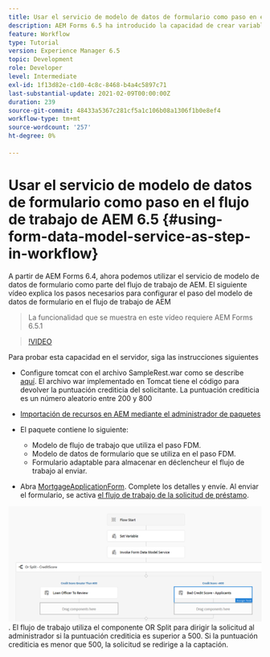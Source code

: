 ```yaml
---
title: Usar el servicio de modelo de datos de formulario como paso en el flujo de trabajo de AEM 6.5
description: AEM Forms 6.5 ha introducido la capacidad de crear variables en el flujo de trabajo de AEM. Con esta nueva capacidad, el uso del servicio de modelo de datos de formulario de invocación en el flujo de trabajo de AEM se ha vuelto muy fácil. El siguiente vídeo le guiará por los pasos necesarios para utilizar Invocar el servicio de modelo de datos de formulario en el flujo de trabajo de AEM.
feature: Workflow
type: Tutorial
version: Experience Manager 6.5
topic: Development
role: Developer
level: Intermediate
exl-id: 1f13d82e-c1d0-4c8c-8468-b4a4c5897c71
last-substantial-update: 2021-02-09T00:00:00Z
duration: 239
source-git-commit: 48433a5367c281cf5a1c106b08a1306f1b0e8ef4
workflow-type: tm+mt
source-wordcount: '257'
ht-degree: 0%

---
```


# Usar el servicio de modelo de datos de formulario como paso en el flujo de trabajo de AEM 6.5 {#using-form-data-model-service-as-step-in-workflow}

A partir de AEM Forms 6.4, ahora podemos utilizar el servicio de modelo de datos de formulario como parte del flujo de trabajo de AEM. El siguiente vídeo explica los pasos necesarios para configurar el paso del modelo de datos de formulario en el flujo de trabajo de AEM

>La funcionalidad que se muestra en este vídeo requiere AEM Forms 6.5.1


>[!VIDEO](https://video.tv.adobe.com/v/28145?quality=12&learn=on)

Para probar esta capacidad en el servidor, siga las instrucciones siguientes

* Configure tomcat con el archivo SampleRest.war como se describe [aquí](https://helpx.adobe.com/experience-manager/kt/forms/using/preparing-datasource-for-form-data-model-tutorial-use.html). El archivo war implementado en Tomcat tiene el código para devolver la puntuación crediticia del solicitante. La puntuación crediticia es un número aleatorio entre 200 y 800

* [Importación de recursos en AEM mediante el administrador de paquetes](assets/aem65-loanapplication.zip)
* El paquete contiene lo siguiente:

   * Modelo de flujo de trabajo que utiliza el paso FDM.
   * Modelo de datos de formulario que se utiliza en el paso FDM.
   * Formulario adaptable para almacenar en déclencheur el flujo de trabajo al enviar.
* Abra [MortgageApplicationForm](http://localhost:4502/content/dam/formsanddocuments/loanapplication/jcr:content?wcmmode=disabled). Complete los detalles y envíe. Al enviar el formulario, se activa [el flujo de trabajo de la solicitud de préstamo](http://http://localhost:4502/editor.html/conf/global/settings/workflow/models/LoanApplication2.html).

![&#x200B; flujo de trabajo &#x200B;](assets/invokefdm651.PNG).
El flujo de trabajo utiliza el componente OR Split para dirigir la solicitud al administrador si la puntuación crediticia es superior a 500. Si la puntuación crediticia es menor que 500, la solicitud se redirige a la captación.
